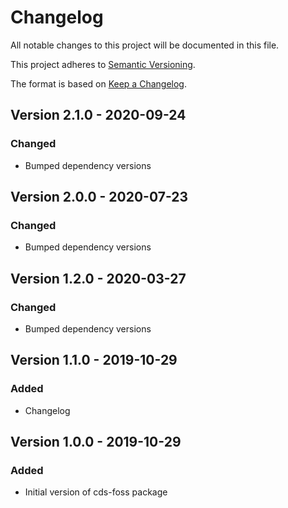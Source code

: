 # Changelog

All notable changes to this project will be documented in this file.

This project adheres to [Semantic Versioning](http://semver.org/).

The format is based on [Keep a Changelog](http://keepachangelog.com/).

## Version 2.1.0 - 2020-09-24

### Changed
- Bumped dependency versions

## Version 2.0.0 - 2020-07-23

### Changed
- Bumped dependency versions

## Version 1.2.0 - 2020-03-27

### Changed
- Bumped dependency versions

## Version 1.1.0 - 2019-10-29

### Added
- Changelog

## Version 1.0.0 - 2019-10-29

### Added
- Initial version of cds-foss package
